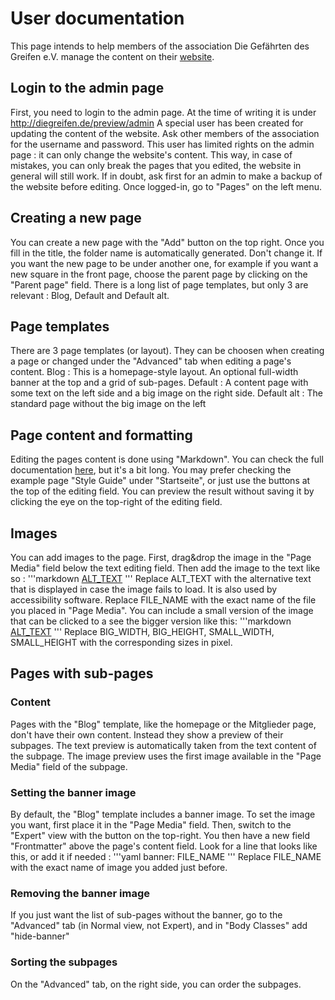 # User documentation
This page intends to help members of the association Die Gefährten des Greifen e.V. manage the content on their [website](www.diegreifen.de). 

## Login to the admin page
First, you need to login to the admin page. At the time of writing it is under http://diegreifen.de/preview/admin
A special user has been created for updating the content of the website. Ask other members of the association for the username and password. This user has limited rights on the admin page : it can only change the website's content. This way, in case of mistakes, you can only break the pages that you edited, the website in general will still work. If in doubt, ask first for an admin to make a backup of the website before editing.
Once logged-in, go to "Pages" on the left menu.

## Creating a new page
You can create a new page with the "Add" button on the top right. 
Once you fill in the title, the folder name is automatically generated. Don't change it.
If you want the new page to be under another one, for example if you want a new square in the front page, choose the parent page by clicking on the "Parent page" field.
There is a long list of page templates, but only 3 are relevant : Blog, Default and Default alt.

## Page templates
There are 3 page templates (or layout). They can be choosen when creating a page or changed under the  "Advanced" tab when editing a page's content.
Blog
 : This is a homepage-style layout. An optional full-width banner at the top and a grid of sub-pages.
Default
 : A content page with some text on the left side and a big image on the right side.
Default alt
 : The standard page without the big image on the left
 
## Page content and formatting
Editing the pages content is done using "Markdown". You can check the full documentation [here](https://learn.getgrav.org/16/content/markdown), but it's a bit long. You may prefer checking the example page "Style Guide" under "Startseite", or just use the buttons at the top of the editing field.
You can preview the result without saving it by clicking the eye on the top-right of the editing field.

## Images
You can add images to the page. First, drag&drop the image in the "Page Media" field below the text editing field. Then add the image to the text like so :
'''markdown
[ALT_TEXT](FILE_NAME)
'''
Replace ALT_TEXT with the alternative text that is displayed in case the image fails to load. It is also used by accessibility software.
Replace FILE_NAME with the exact name of the file you placed in "Page Media".
You can include a small version of the image that can be clicked to a see the bigger version like this:
'''markdown
[ALT_TEXT](FILE_NAME?lightbox=BIG_WIDTH,BIG_HEIGHT&resize=SMALL_WIDTH,SMALL_HEIGHT)
'''
Replace BIG_WIDTH, BIG_HEIGHT, SMALL_WIDTH, SMALL_HEIGHT with the corresponding sizes in pixel.

## Pages with sub-pages
### Content
Pages with the "Blog" template, like the homepage or the Mitglieder page, don't have their own content. Instead they show a preview of their subpages.
The text preview is automatically taken from the text content of the subpage.
The image preview uses the first image available in the "Page Media" field of the subpage.
### Setting the banner image
By default, the "Blog" template includes a banner image. To set the image you want, first place it in the "Page Media" field. Then, switch to the "Expert" view with the button on the top-right. You then have a new field "Frontmatter" above the page's content field. Look for a line that looks like this, or add it if needed :
'''yaml
banner: FILE_NAME
'''
Replace FILE_NAME with the exact name of image you added just before.
### Removing the banner image
If you just want the list of sub-pages without the banner, go to the "Advanced" tab (in Normal view, not Expert), and in "Body Classes" add "hide-banner"
### Sorting the subpages
On the "Advanced" tab, on the right side, you can order the subpages.